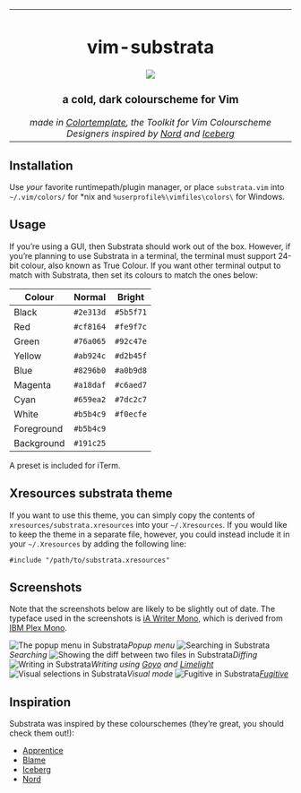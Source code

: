 <table><tbody align="center"><tr><td>
<h1>vim-substrata</h1>
<img src="https://raw.githubusercontent.com/arzg/resources/master/substrata-screenshot.png"/>
<h3>a cold, dark colourscheme for Vim</h3>
<em>made in <a href="https://github.com/lifepillar/vim-colortemplate">Colortemplate</a>, the Toolkit for Vim Colourscheme Designers</em>
<em>inspired by <a href="https://www.nordtheme.com/ports/vim">Nord</a> and <a href="https://cocopon.github.io/iceberg.vim/">Iceberg</a></em>
</td></tr></tbody></table>

## Installation

Use *your* favorite runtimepath/plugin manager, or place `substrata.vim` into
`~/.vim/colors/` for \*nix and `%userprofile%\vimfiles\colors\` for Windows.

## Usage

If you’re using a GUI, then Substrata should work out of the box. However, if you’re planning to use Substrata in a terminal, the terminal must support 24-bit colour, also known as True Colour. If you want other terminal output to match with Substrata, then set its colours to match the ones below:

| Colour     | Normal    | Bright    |
| ---        | ---       | ---       |
| Black      | `#2e313d` | `#5b5f71` |
| Red        | `#cf8164` | `#fe9f7c` |
| Green      | `#76a065` | `#92c47e` |
| Yellow     | `#ab924c` | `#d2b45f` |
| Blue       | `#8296b0` | `#a0b9d8` |
| Magenta    | `#a18daf` | `#c6aed7` |
| Cyan       | `#659ea2` | `#7dc2c7` |
| White      | `#b5b4c9` | `#f0ecfe` |
| Foreground | `#b5b4c9` |           |
| Background | `#191c25` |           |

A preset is included for iTerm.

## Xresources substrata theme

If you want to use this theme, you can simply copy the contents of `xresources/substrata.xresources` into your `~/.Xresources`. If you would like to keep the theme in a separate file, however, you could instead include it in your `~/.Xresources` by adding the following line:

    #include "/path/to/substrata.xresources"

## Screenshots

Note that the screenshots below are likely to be slightly out of date. The typeface used in the screenshots is [iA Writer Mono][iafont], which is derived from [IBM Plex Mono][ibmfont].

![The popup menu in Substrata](https://raw.githubusercontent.com/arzg/resources/master/substrata-popup.png)*Popup menu*
![Searching in Substrata](https://raw.githubusercontent.com/arzg/resources/master/substrata-search.png)*Searching*
![Showing the diff between two files in Substrata](https://raw.githubusercontent.com/arzg/resources/master/substrata-diff.png)*Diffing*
![Writing in Substrata](https://raw.githubusercontent.com/arzg/resources/master/substrata-goyo.png)*Writing using [Goyo][goyo] and [Limelight][lime]*
![Visual selections in Substrata](https://raw.githubusercontent.com/arzg/resources/master/substrata-visual.png)*Visual mode*
![Fugitive in Substrata](https://raw.githubusercontent.com/arzg/resources/master/substrata-git.png)*[Fugitive][fug]*

## Inspiration

Substrata was inspired by these colourschemes (they’re great, you should check them out!):

- [Apprentice][appr]
- [Blame][blame]
- [Iceberg][ice]
- [Nord][nord]

[appr]: https://github.com/romainl/Apprentice
[blame]: https://github.com/hauleth/blame.vim
[fug]: https://github.com/tpope/vim-fugitive
[goyo]: https://github.com/junegunn/goyo.vim
[iafont]: https://github.com/iaolo/iA-Fonts/tree/master/iA%20Writer%20Mono
[ibmfont]: https://github.com/IBM/plex
[ice]: https://github.com/cocopon/iceberg.vim
[lime]: https://github.com/junegunn/limelight.vim
[nord]: https://www.nordtheme.com/ports/vim
